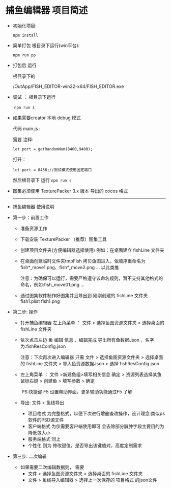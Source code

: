 # 捕鱼编辑器 项目简述




* 初始化项目:

  `npm install`


* 简单打包  根目录下运行(win平台):

  `npm run pp`

  

* 打包后 运行 

  根目录下的 

  /OutApp/FISH_EDITOR-win32-x64/FISH_EDITOR.exe
  
  
  
* 调试 ： 根目录下运行

  ​	`npm run s`

  

* 如果需要creator 本地 debug 模式  

  代码 main.js : 

  需要 注释:

  `let port = getRandomNum(8400,9400);`

  打开：

  `let port = 8456;//测试模式使用固定端口`

  然后根目录下 运行 `npm run s`

* 图集必须使用 TexturePacker 3.x 版本 导出的 cocos 格式

  ------------------------------------------------------------------------------------------------------

  

* 捕鱼编辑器 使用说明

* 第一步：前置工作

  * 准备资源工作

  * 下载安装 TexturePacker （推荐）图集工具

  * 创建项目文件夹(方便编辑器选择使用) 例如：在桌面建立 fishLine 文件夹

  * 在桌面创建临时文件夹tmpFish 拷贝鱼图进入，依顺序重命名为 fish*_move1.png、fish*_move2.png ... 以此类推

    注意：为确保可以运行，需要严格遵守该命名规则，暂不支持其他格式的命名，例如:fish_move01.png ...

  * 通过图集软件制作好图集并且导出到 刚刚创建的 fishLine 文件夹  fish1.plist  fish1.png

* 第二步:  操作

  * 打开捕鱼编辑器 左上角菜单 ： 文件 >  选择鱼图资源文件夹 > 选择桌面的 fishLine 文件夹

  * 依次点击左边 鱼 编辑  信息 ，编辑完成 导出所有鱼数据Json ，名字为:fishResConfig.json

    注意：下次再次进入编辑器 只需  文件 >  选择鱼图资源文件夹 > 选择桌面的 fishLine 文件夹 > 导入鱼资源数据Json > 选择 fishResConfig.json 

  * 左上角菜单 ： 文件 >新建鱼组>填写相关信息 确定 > 资源列表选择某鱼 鼠标右键 > 创建鱼 > 填写参数 > 确定

    ​     PS:快捷键 F5 设置帮助界面，更多辅助功能通过F5 了解

  * 导出: 文件 > 鱼线导出 

    * 项目格式 为完整格式，以便下次进行增删查改操作，设计理念:类似ps软件的PSD源文件
    * 客户端格式 为仅需要客户端使用即可 会去除部分臃肿字段主要目的为降低包大小
    * 服务端格式 同上
    * 个性化 则为 修改键值，是否导出该键值对，高度定制需求

* 第三步:   二次编辑

  * 如果需要二次编辑数据则， 需要
    *  文件 >  选择鱼图资源文件夹 > 选择桌面的 fishLine 文件夹 
    *  文件 > 鱼线导入编辑器 > 选择上一次保存的 项目格式 的json文件



